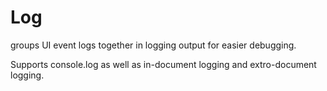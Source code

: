 # Log
groups UI event logs together in logging output for easier debugging.

Supports console.log as well as in-document logging and extro-document logging.
